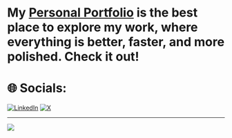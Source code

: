 # My [Personal Portfolio](https://arjit-32.github.io) is the best place to explore my work, where everything is better, faster, and more polished. Check it out!


# 🌐 Socials:
[![LinkedIn](https://img.shields.io/badge/LinkedIn-%230077B5.svg?logo=linkedin&logoColor=white)](https://linkedin.com/in/arjit32) [![X](https://img.shields.io/badge/X-black.svg?logo=X&logoColor=white)](https://x.com/arjit32) 


---
[![](https://visitcount.itsvg.in/api?id=arjit-32&icon=0&color=0)](https://visitcount.itsvg.in)

